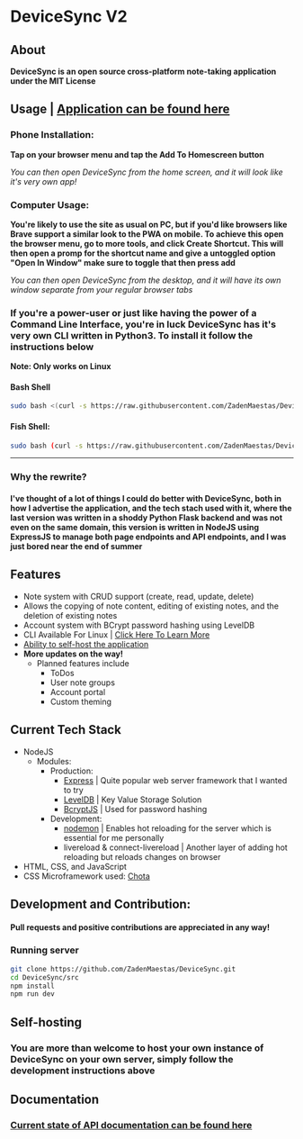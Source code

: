 # DeviceSync V2

## About

**DeviceSync is an open source cross-platform note-taking application under the MIT License**

## Usage | [Application can be found here](https://devicesync.theprotondev.repl.co)

### Phone Installation:

**Tap on your browser menu and tap the Add To Homescreen button**

_You can then open DeviceSync from the home screen, and it will look like it's very own app!_

### Computer Usage:

**You're likely to use the site as usual on PC, but if you'd like browsers like Brave support a similar look to the PWA
on mobile. To achieve this open the browser menu, go to more tools, and click Create Shortcut. This will then open a
promp for the shortcut name and give a untoggled option "Open In Window" make sure to toggle that then press add**

_You can then open DeviceSync from the desktop, and it will have its own window separate from your regular browser tabs_

### If you're a power-user or just like having the power of a Command Line Interface, you're in luck DeviceSync has it's very own CLI written in Python3. To install it follow the instructions below

**Note: Only works on Linux**

#### Bash Shell

```bash
sudo bash <(curl -s https://raw.githubusercontent.com/ZadenMaestas/DeviceSync/main/bin/install-cli.sh)
```

#### Fish Shell:

```bash
sudo bash (curl -s https://raw.githubusercontent.com/ZadenMaestas/DeviceSync/main/bin/install-cli.sh | psub)
```

---

### Why the rewrite?

#### I've thought of a lot of things I could do better with DeviceSync, both in how I advertise the application, and the tech stach used with it, where the last version was written in a shoddy Python Flask backend and was not even on the same domain, this version is written in NodeJS using ExpressJS to manage both page endpoints and API endpoints, and I was just bored near the end of summer

## Features

- Note system with CRUD support (create, read, update, delete)
- Allows the copying of note content, editing of existing notes, and the deletion of existing notes
- Account system with BCrypt password hashing using LevelDB
- CLI Available For Linux | [Click Here To Learn More](https://github.com/ZadenMaestas/DeviceSync#if-youre-a-power-user-or-just-like-having-the-power-of-a-command-line-interface-youre-in-luck-devicesync-has-its-very-own-cli-written-in-python3-to-install-it-follow-the-instructions-below)
- [Ability to self-host the application ](https://github.com/ZadenMaestas/DeviceSync#self-hosting)
- **More updates on the way!**
    - Planned features include
        - ToDos
        - User note groups
        - Account portal
        - Custom theming

## Current Tech Stack

- NodeJS
    - Modules:
        - Production:
            - [Express](https://expressjs.com) | Quite popular web server framework that I wanted to try
            - [LevelDB](https://github.com/Level/level) | Key Value Storage Solution
            - [BcryptJS](https://github.com/dcodeIO/bcrypt.js#readme) | Used for password hashing
        - Development:
            - [nodemon](https://nodemon.io) | Enables hot reloading for the server which is essential for me personally
            - livereload & connect-livereload | Another layer of adding hot reloading but reloads changes on browser
- HTML, CSS, and JavaScript
- CSS Microframework used: [Chota](https://jenil.github.io/chota/)

## Development and Contribution:

#### Pull requests and positive contributions are appreciated in any way!

### Running server

```bash
git clone https://github.com/ZadenMaestas/DeviceSync.git
cd DeviceSync/src
npm install
npm run dev
```

## Self-hosting

### You are more than welcome to host your own instance of DeviceSync on your own server, simply follow the development instructions above

## Documentation

### [Current state of API documentation can be found here](https://github.com/ZadenMaestas/DeviceSync/blob/main/docs/documentation.md)
